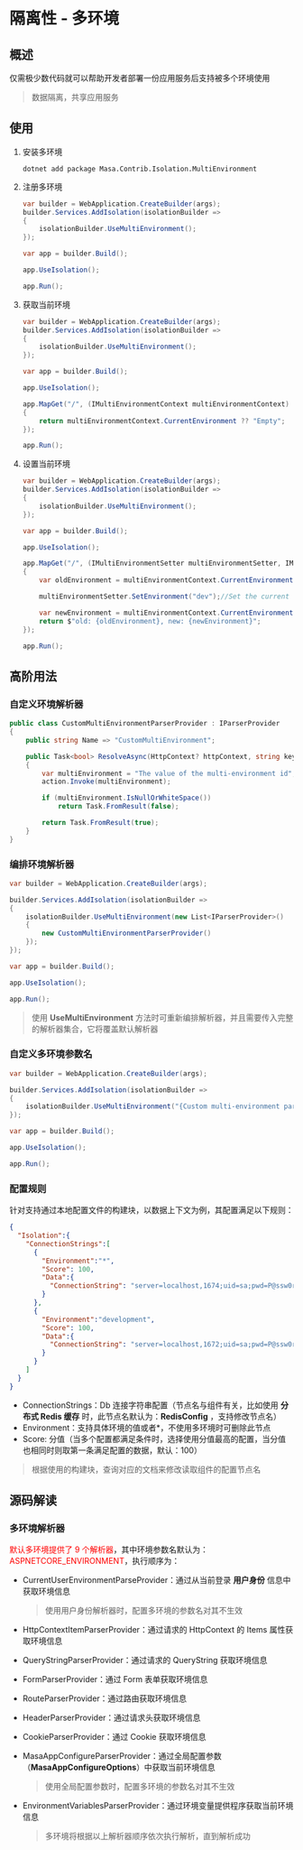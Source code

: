 ﻿# 隔离性 - 多环境 

## 概述

仅需极少数代码就可以帮助开发者部署一份应用服务后支持被多个环境使用

> 数据隔离，共享应用服务

## 使用

1. 安装多环境

   ```shell 终端
   dotnet add package Masa.Contrib.Isolation.MultiEnvironment
   ```

2. 注册多环境

   ```csharp Program.cs l:2-5,9
   var builder = WebApplication.CreateBuilder(args);
   builder.Services.AddIsolation(isolationBuilder =>
   {
       isolationBuilder.UseMultiEnvironment();
   });
   
   var app = builder.Build();
   
   app.UseIsolation();
   
   app.Run();
   ```

3. 获取当前环境

   ```csharp Program.cs l:11-14
   var builder = WebApplication.CreateBuilder(args);
   builder.Services.AddIsolation(isolationBuilder =>
   {
       isolationBuilder.UseMultiEnvironment();
   });
   
   var app = builder.Build();
   
   app.UseIsolation();
   
   app.MapGet("/", (IMultiEnvironmentContext multiEnvironmentContext) =>
   {
       return multiEnvironmentContext.CurrentEnvironment ?? "Empty";
   });
   
   app.Run();
   ```

4. 设置当前环境

   ```csharp Program.cs l:11-19
   var builder = WebApplication.CreateBuilder(args);
   builder.Services.AddIsolation(isolationBuilder =>
   {
       isolationBuilder.UseMultiEnvironment();
   });
   
   var app = builder.Build();
   
   app.UseIsolation();
   
   app.MapGet("/", (IMultiEnvironmentSetter multiEnvironmentSetter, IMultiEnvironmentContext multiEnvironmentContext) =>
   {
       var oldEnvironment = multiEnvironmentContext.CurrentEnvironment ?? "empty";
   
       multiEnvironmentSetter.SetEnvironment("dev");//Set the current environment to dev, only valid for the current request
   
       var newEnvironment = multiEnvironmentContext.CurrentEnvironment ?? "empty";
       return $"old: {oldEnvironment}, new: {newEnvironment}";
   });
   
   app.Run();
   ```

## 高阶用法

### 自定义环境解析器

```csharp
public class CustomMultiEnvironmentParserProvider : IParserProvider
{
    public string Name => "CustomMultiEnvironment";

    public Task<bool> ResolveAsync(HttpContext? httpContext, string key, Action<string> action)
    {
        var multiEnvironment = "The value of the multi-environment id";//The value of multiple environments can be parsed and obtained according to httpContext or other methods
        action.Invoke(multiEnvironment);

        if (multiEnvironment.IsNullOrWhiteSpace())
            return Task.FromResult(false);

        return Task.FromResult(true);
    }
}
```

### 编排环境解析器

```csharp Program.cs l:5-8
var builder = WebApplication.CreateBuilder(args);

builder.Services.AddIsolation(isolationBuilder =>
{
    isolationBuilder.UseMultiEnvironment(new List<IParserProvider>()
    {
        new CustomMultiEnvironmentParserProvider()
    });
});

var app = builder.Build();

app.UseIsolation();

app.Run();
```

> 使用 **UseMultiEnvironment** 方法时可重新编排解析器，并且需要传入完整的解析器集合，它将覆盖默认解析器

### 自定义多环境参数名

```csharp Program.cs l:5
var builder = WebApplication.CreateBuilder(args);

builder.Services.AddIsolation(isolationBuilder =>
{
    isolationBuilder.UseMultiEnvironment("{Custom multi-environment parameter names}");
});

var app = builder.Build();

app.UseIsolation();

app.Run();
```

### 配置规则

针对支持通过本地配置文件的构建块，以数据上下文为例，其配置满足以下规则：

```json appsettings.json l:2-19
{
  "Isolation":{
    "ConnectionStrings":[
      {
        "Environment":"*",
        "Score": 100,
        "Data":{
          "ConnectionString": "server=localhost,1674;uid=sa;pwd=P@ssw0rd;database=identity;"
        }
      },
      {
        "Environment":"development",
        "Score": 100,
        "Data":{
          "ConnectionString": "server=localhost,1672;uid=sa;pwd=P@ssw0rd;database=identity;"
        }
      }
    ]
  }
}
```

* ConnectionStrings：Db 连接字符串配置（节点名与组件有关，比如使用 **分布式 Redis 缓存** 时，此节点名默认为：**RedisConfig** ，支持修改节点名）
* Environment：支持具体环境的值或者*，不使用多环境时可删除此节点
* Score: 分值（当多个配置都满足条件时，选择使用分值最高的配置，当分值也相同时则取第一条满足配置的数据，默认：100）

> 根据使用的构建块，查询对应的文档来修改读取组件的配置节点名

## 源码解读

### 多环境解析器

<font Color=Red>默认多环境提供了 9 个解析器</font>，其中环境参数名默认为：<font Color=Red>ASPNETCORE_ENVIRONMENT</font>，执行顺序为：

* CurrentUserEnvironmentParseProvider：通过从当前登录 **用户身份** 信息中获取环境信息 

  > 使用用户身份解析器时，配置多环境的参数名对其不生效

* HttpContextItemParserProvider：通过请求的 HttpContext 的 Items 属性获取环境信息

* QueryStringParserProvider：通过请求的 QueryString 获取环境信息

* FormParserProvider：通过 Form 表单获取环境信息

* RouteParserProvider：通过路由获取环境信息

* HeaderParserProvider：通过请求头获取环境信息

* CookieParserProvider：通过 Cookie 获取环境信息

* MasaAppConfigureParserProvider：通过全局配置参数（**MasaAppConfigureOptions**）中获取当前环境信息

  > 使用全局配置参数时，配置多环境的参数名对其不生效

* EnvironmentVariablesParserProvider：通过环境变量提供程序获取当前环境信息

  > 多环境将根据以上解析器顺序依次执行解析，直到解析成功

